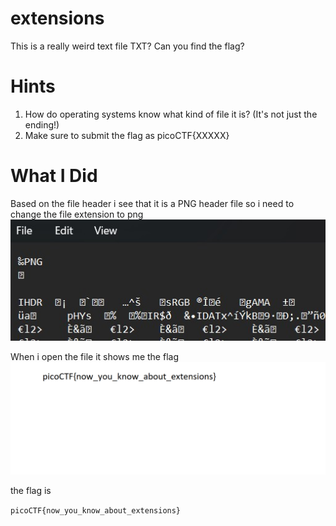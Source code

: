 # extensions

This is a really weird text file TXT? Can you find the flag?


# Hints

1. How do operating systems know what kind of file it is? (It's not just the ending!)
2. Make sure to submit the flag as picoCTF{XXXXX}

# What I Did

Based on the file header i see that it is a PNG header file
so i need to change the file extension to png
<img src="Pic_1.jpg">

When i open the file it shows me the flag
<img src="flag.png">

the flag is

``` picoCTF{now_you_know_about_extensions} ```